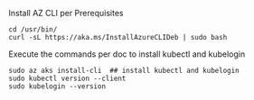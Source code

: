 Install AZ CLI per Prerequisites

    cd /usr/bin/
    curl -sL https://aka.ms/InstallAzureCLIDeb | sudo bash

Execute the commands per doc to install kubectl and kubelogin

```
sudo az aks install-cli  ## install kubectl and kubelogin
sudo kubectl version --client
sudo kubelogin --version
```
